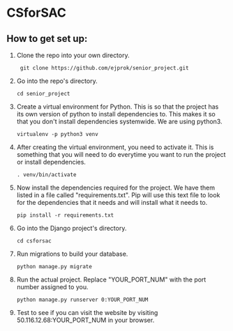 # CSforSAC

## How to get set up:

1. Clone the repo into your own directory.
	
	 	git clone https://github.com/ejprok/senior_project.git

2.  Go into the repo's directory. 

		cd senior_project

3.  Create a virtual environment for Python.  This is so that the project has its own version of python to install dependencies to.  This makes it so that you don't install dependencies systemwide.  We are using python3.

	 	virtualenv -p python3 venv

4.  After creating the virtual environment, you need to activate it.  This is something that you will need to do everytime you want to run the project or install dependencies.  

	 	. venv/bin/activate

5.  Now install the dependencies required for the project.  We have them listed in a file called "requirements.txt". Pip will use this text file to look for the dependencies that it needs and will install what it needs to.

		pip install -r requirements.txt

6.  Go into the Django project's directory.

		cd csforsac

7.  Run migrations to build your database.

		python manage.py migrate

8.  Run the actual project.  Replace "YOUR_PORT_NUM" with the port number assigned to you.  

		python manage.py runserver 0:YOUR_PORT_NUM

9.  Test to see if you can visit the website by visiting 50.116.12.68:YOUR_PORT_NUM in your browser.



